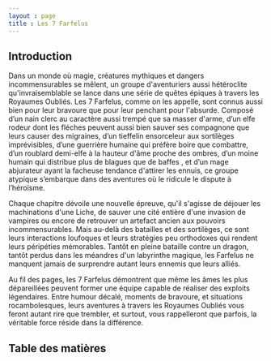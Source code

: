 ```yaml
---
layout : page
title : Les 7 Farfelus
---
```


## Introduction
Dans un monde où magie, créatures mythiques et dangers incommensurables se mêlent, un groupe d'aventuriers aussi hétéroclite qu'invraisemblable se lance dans une série de quêtes épiques à travers les Royaumes Oubliés. Les 7 Farfelus, comme on les appelle, sont connus aussi bien pour leur bravoure que pour leur penchant pour l'absurde. Composé d’un nain clerc au caractère aussi trempé que sa masser d'arme, d’un elfe rodeur dont les fléches peuvent aussi bien sauver ses compagnone que  leurs causer des migraines, d’un tieffelin ensorceleur aux sortilèges imprévisibles, d’une guerrière humaine  qui préfère boire que combattre, d’un roublard demi-elfe à la hauteur d'âme proche des ombres, d’un moine humain qui distribue plus de blagues que de baffes , et d’un mage abjurateur ayant la facheuse tendance d'attirer les ennuis, ce groupe atypique s’embarque dans des aventures où le ridicule le dispute à l’héroïsme.

Chaque chapitre dévoile une nouvelle épreuve, qu'il s'agisse de déjouer les machinations d'une Liche, de sauver une cité entière d'une invasion de vampires ou encore de retrouver un artefact ancien aux pouvoirs incommensurables. Mais au-delà des batailles et des sortilèges, ce sont leurs interactions loufoques et leurs stratégies peu orthodoxes qui rendent leurs péripéties mémorables. Tantôt en pleine bataille contre un dragon, tantôt perdus dans les méandres d'un labyrinthe magique, les Farfelus ne manquent jamais de surprendre autant leurs ennemis que leurs alliés.

Au fil des pages, les 7 Farfelus démontrent que même les âmes les plus dépareillées peuvent former une équipe capable de réaliser des exploits légendaires. Entre humour décalé, moments de bravoure, et situations rocambolesques, leurs aventures à travers les Royaumes Oubliés vous feront autant rire que trembler, et surtout, vous rappelleront que parfois, la véritable force réside dans la différence.


## Table des matières







